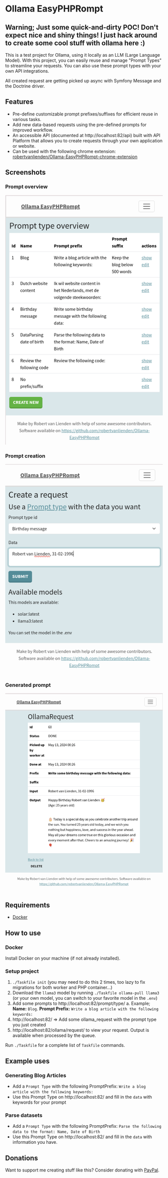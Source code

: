 # Ollama EasyPHPRompt
## Warning; Just some quick-and-dirty POC! Don't expect nice and shiny things! I just hack around to create some cool stuff with ollama here :)
This is a test project for Ollama, using it locally as an LLM (Large Language Model). With this project, you can easily reuse and manage "Prompt Types" to streamline your requests. You can also use these prompt types with your own API integrations.

All created request are getting picked up async with Symfony Message and the Doctrine driver.

## Features
- Pre-define customizable prompt prefixes/suffixes for efficient reuse in various tasks.
- Add new data-based requests using the pre-defined prompts for improved workflow.
- An accessible API (documented at http://localhost:82/api) built with API Platform that allows you to create requests through your own application or website.
- Can be used with the following chrome extension: [robertvanlienden/Ollama-EasyPHPRompt-chrome-extension](https://github.com/robertvanlienden/Ollama-EasyPHPRompt-chrome-extension)

## Screenshots
### Prompt overview
![A overview of all the prompts](screenshots/prompt-overview.png "Prompt overview")
### Prompt creation
![Prompt creation](screenshots/request-creation.png "Prompt creation")
### Generated prompt
![Generated prompt](screenshots/generated-prompt.png "Generate prompt")

## Requirements
- [Docker](https://www.docker.com/)

## How to use
### Docker 
Install Docker on your machine (if not already installed).

### Setup project
1. `./Taskfile init` (you may need to do this 2 times, too lazy to fix migrations for both worker and PHP container...)
2. Download the `llama3` model by running `./Taskfile ollama-pull llama3` (or your own model, you can switch to your favorite model in the `.env`)
3. Add some prompts to http://localhost:82/prompt/type/
   a. Example; **Name:** `Blog`. **Prompt Prefix:** `Write a blog article with the following keywords:`
4. http://localhost:82/ => Add some ollama_request with the prompt type you just created
5. http://localhost:82/ollama/request/ to view your request. Output is available when processed by the queue.

Run `./Taskfile` for a complete list of `Taskfile` commands.

## Example uses
### Generating Blog Articles
- Add a `Prompt Type` with the following PromptPrefix: `Write a blog article with the following keywords:`
- Use this Prompt Type on http://localhost:82/ and fill in the `data` with keywords for your prompt

### Parse datasets
- Add a `Prompt Type` with the following PromptPrefix: `Parse the following data to the format: Name, Date of Birth`
- Use this Prompt Type on http://localhost:82/ and fill in the `data` with information you have.

## Donations
Want to support me creating stuff like this? Consider donating with [PayPal](https://www.paypal.me/robertvanlienden).
